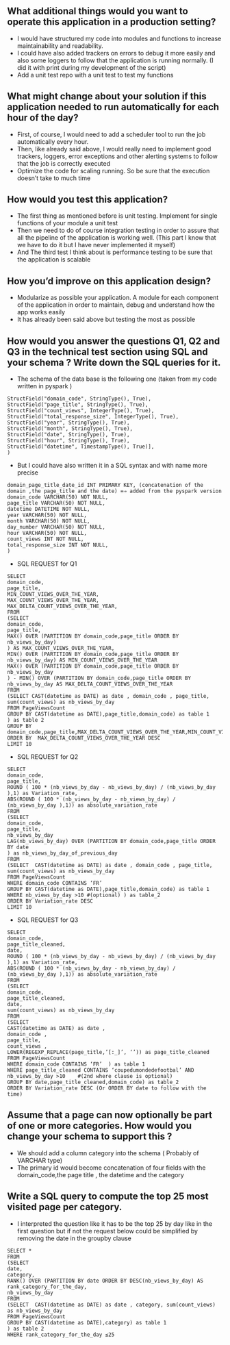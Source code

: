 ## What additional things would you want to operate this application in a production setting?
 -  I would have structured my code into modules and functions to increase maintainability and readability.
 -  I could have also added trackers on errors to debug it more easily and also some loggers to follow that the application is running normally. (I did it with print during my development of the script)
 -  Add a unit test repo with a unit test to test my functions

## What might change about your solution if this application needed to run automatically for each hour of the day?
 -  First, of course, I would need to add a scheduler tool to run the job automatically every hour.
 -  Then, like already said above, I would really need to implement good trackers, loggers,   error exceptions and other alerting systems to follow that the job is correctly executed
-  Optimize the code for scaling running. So be sure that the execution doesn’t take to much time 

## How would you test this application?
 -  The first thing as mentioned before is unit testing.  Implement for single functions of your module a unit test 
 -  Then we need to do of course integration testing in order to assure that all the pipeline of the application is working well. (This part I know that we have to do it but I have never implemented it myself)
-  And The third test I think about is performance testing to be sure that the application is scalable 

## How you’d improve on this application design?

 -  Modularize as possible your application. A module for each component of the application in order to maintain,  debug and understand how the app works easily
 -  It has already been said above but testing the most as possible

##  How would you answer the questions Q1, Q2 and Q3 in the technical test section using SQL and your schema ? Write down the SQL queries for it.
- The schema of the data base is the following one (taken from my code written in pyspark ) 
```customSchema_for_saving = StructType([
StructField("domain_code", StringType(), True),
StructField("page_title", StringType(), True),
StructField("count_views", IntegerType(), True),
StructField("total_response_size", IntegerType(), True),
StructField("year", StringType(), True),
StructField("month", StringType(), True),
StructField("date", StringType(), True),
StructField("hour", StringType(), True),
StructField("datetime", TimestampType(), True)],
)
```
- But I could have also written it in a SQL syntax and with name more precise 
```CREATE TABLE PageViewsCount (
domain_page_title_date_id INT PRIMARY KEY, (concatenation of the domain ,the page_title and the date) =⇒ added from the pyspark version
domain_code VARCHAR(50) NOT NULL,
page_title VARCHAR(50) NOT NULL,
datetime DATETIME NOT NULL,
year VARCHAR(50) NOT NULL,
month VARCHAR(50) NOT NULL,
day_number VARCHAR(50) NOT NULL,
hour VARCHAR(50) NOT NULL,
count_views INT NOT NULL,
total_response_size INT NOT NULL,
)
```
- SQL REQUEST for Q1 
```
SELECT 
domain_code,
page_title,
MIN_COUNT_VIEWS_OVER_THE_YEAR,
MAX_COUNT_VIEWS_OVER_THE_YEAR,
MAX_DELTA_COUNT_VIEWS_OVER_THE_YEAR,
FROM
(SELECT
domain_code,
page_title,
MAX() OVER (PARTITION BY domain_code,page_title ORDER BY nb_views_by_day)
) AS MAX_COUNT_VIEWS_OVER_THE_YEAR,
MIN() OVER (PARTITION BY domain_code,page_title ORDER BY nb_views_by_day) AS MIN_COUNT_VIEWS_OVER_THE_YEAR
MAX() OVER (PARTITION BY domain_code,page_title ORDER BY nb_views_by_day
) - MIN() OVER (PARTITION BY domain_code,page_title ORDER BY nb_views_by_day AS MAX_DELTA_COUNT_VIEWS_OVER_THE_YEAR
FROM
(SELECT CAST(datetime as DATE) as date , domain_code , page_title, sum(count_views) as nb_views_by_day 
FROM PageViewsCount
GROUP BY CAST(datetime as DATE),page_title,domain_code) as table 1 
) as table 2
GROUP BY domain_code,page_title,MAX_DELTA_COUNT_VIEWS_OVER_THE_YEAR,MIN_COUNT_VIEWS_OVER_THE_YEAR,MAX_COUNT_VIEWS_OVER_THE_YEAR
ORDER BY  MAX_DELTA_COUNT_VIEWS_OVER_THE_YEAR DESC
LIMIT 10
```
- SQL REQUEST for Q2 
```
SELECT 
domain_code,
page_title,
ROUND ( 100 * (nb_views_by_day - nb_views_by_day) / (nb_views_by_day ),1) as Variation_rate,
ABS(ROUND ( 100 * (nb_views_by_day - nb_views_by_day) / (nb_views_by_day ),1)) as absolute_variation_rate
FROM
(SELECT 
domain_code,
page_title,
nb_views_by_day
LAG(nb_views_by_day) OVER (PARTITION BY domain_code,page_title ORDER BY date
) as nb_views_by_day_of_previous_day
FROM
(SELECT  CAST(datetime as DATE) as date , domain_code , page_title, sum(count_views) as nb_views_by_day 
FROM PageViewsCount
WHERE domain_code CONTAINS ‘FR’  
GROUP BY CAST(datetime as DATE),page_title,domain_code) as table 1 
WHERE nb_views_by_day >10 #(optional) ) as table_2
ORDER BY Variation_rate DESC
LIMIT 10
```
- SQL REQUEST for Q3 
```
SELECT 
domain_code,
page_title_cleaned,
date,
ROUND ( 100 * (nb_views_by_day - nb_views_by_day) / (nb_views_by_day ),1) as Variation_rate,
ABS(ROUND ( 100 * (nb_views_by_day - nb_views_by_day) / (nb_views_by_day ),1)) as absolute_variation_rate
FROM
(SELECT 
domain_code,
page_title_cleaned,
date,
sum(count_views) as nb_views_by_day
FROM
(SELECT  
CAST(datetime as DATE) as date ,
domain_code ,
page_title, 
count_views ,
LOWER(REGEXP_REPLACE(page_title,’[:_]’, ‘’)) as page_title_cleaned
FROM PageViewsCount
WHERE domain_code CONTAINS ‘FR’  ) as table 1 
WHERE page_title_cleaned CONTAINS ‘coupedumondedefootbal’ AND nb_views_by_day >10    #(2nd where clause is optional) 
GROUP BY date,page_title_cleaned,domain_code) as table_2
ORDER BY Variation_rate DESC (Or ORDER BY date to follow with the time)
```
## Assume that a page can now optionally be part of one or more categories. How would you change your schema to support this ?
- We should add a column category into the schema ( Probably of VARCHAR type)
- The primary id would become concatenation of four fields with the domain_code,the page title , the datetime and the category

## Write a SQL query to compute the top 25 most visited page per category.
- I interpreted the question like it has to be the top 25 by day like in the first question but if not the request below could be simplified by removing the date in the groupby clause
```
SELECT * 
FROM
(SELECT 
date,
category,
RANK() OVER (PARTITION BY date ORDER BY DESC(nb_views_by_day) AS rank_category_for_the_day,
nb_views_by_day
FROM
(SELECT  CAST(datetime as DATE) as date , category, sum(count_views) as nb_views_by_day 
FROM PageViewsCount
GROUP BY CAST(datetime as DATE),category) as table 1 
) as table 2
WHERE rank_category_for_the_day ≤25
```


